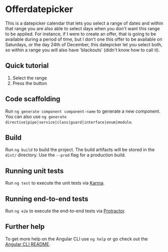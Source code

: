 # Offerdatepicker

This is a datepicker calendar that lets you select a range of dates and within that range you are also able to select days when you don't want this range to be applied. For instance, if I were to create an offer, that is going to be available during a period of time, but I don't one this offer to be available on Saturdays, or the day 24th of December, this datepicker let you select both, so within a range you will also have 'blackouts' (didn't know how to call it).

## Quick tutorial

1. Select the range
2. Press the button

## Code scaffolding

Run `ng generate component component-name` to generate a new component. You can also use `ng generate directive|pipe|service|class|guard|interface|enum|module`.

## Build

Run `ng build` to build the project. The build artifacts will be stored in the `dist/` directory. Use the `--prod` flag for a production build.

## Running unit tests

Run `ng test` to execute the unit tests via [Karma](https://karma-runner.github.io).

## Running end-to-end tests

Run `ng e2e` to execute the end-to-end tests via [Protractor](http://www.protractortest.org/).

## Further help

To get more help on the Angular CLI use `ng help` or go check out the [Angular CLI README](https://github.com/angular/angular-cli/blob/master/README.md).
